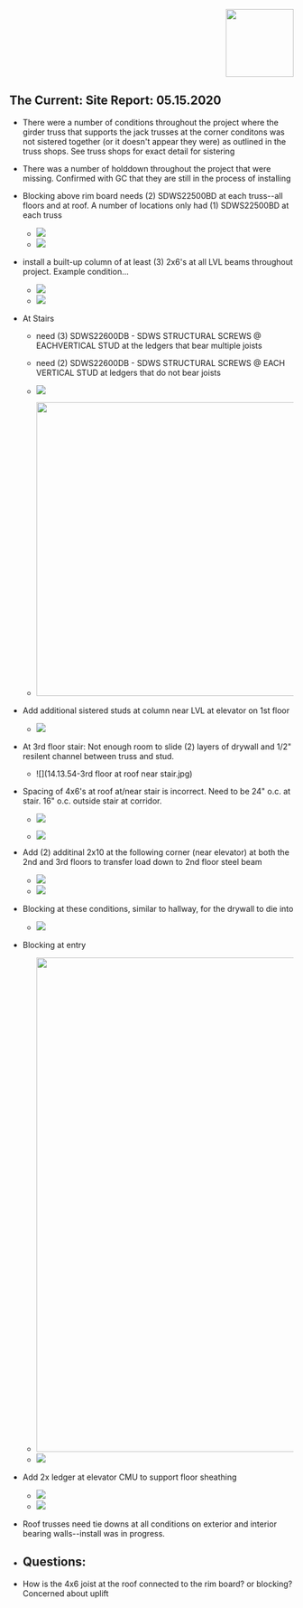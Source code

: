 <p align="right" style="" >
<img src="https://raw.githubusercontent.com/OpeningDesign/OD_Library/master/Marketing/Logos/od_icon_logo_2.jpg" width="120px"/>
</p>

## The Current: Site Report: 05.15.2020

- There were a number of conditions throughout the project where the girder truss that supports the jack trusses at the corner conditons was not sistered together (or it doesn't appear they were) as outlined in the truss shops.  See truss shops for exact detail for sistering

- There was a number of holddown throughout the project that were missing.  Confirmed with GC that they are still in the process of installing
  
  <!--
  
  - Holddowns were not installed at the shear wall between U106 and U119.
  
  - Holddowns not installed on the west end of the shear wall between stair 108 and U110
  
  - No hold downs at shear wall between U126 and U124
  
  - missing holddowns at shearwall between U114 and U116
  
  - missing holddowns at shearwall between U114 and 105 and 104
  
  - missing holddowns at shearwall between 115 and U107
  
  - missing holddowns at shearwall between U125 and U123
  
  - missing holddowns at shearwall between U201 and 204
  
  - 
  -->

- Blocking above rim board needs (2) SDWS22500BD at each truss--all floors and at roof.  A number of locations only had (1) SDWS22500BD at each truss
  
  - ![](vlc_YtFLORPniU.jpg)
  - ![](2020-05-18-16-49-54-image.png)

- install a built-up column of at least (3) 2x6's at all LVL beams throughout project.  Example condition...
  
  - ![](ApplicationFrameHost_BQc5Hp7vTn.jpg)
  - ![](2020-05-19-13-23-34-image.png)

- At Stairs
  
  - need (3) SDWS22600DB - SDWS STRUCTURAL SCREWS @ EACHVERTICAL STUD at the ledgers that bear multiple joists
  
  - need (2) SDWS22600DB - SDWS STRUCTURAL SCREWS @ EACH VERTICAL STUD at ledgers that do not bear joists
  
  - ![](vlc_ktL7A223v1.png)
  
  - <img src="Revu_8T4KtlkG9r.png" title="" alt="" width="520">

- Add additional sistered studs at column near LVL at elevator on 1st floor
  
  - ![](2020-05-18-17-37-17-image.png)

- At 3rd floor stair: Not enough room to slide (2) layers of drywall and 1/2" resilent channel between truss and stud.
  
  - ![](14.13.54-3rd floor at roof near stair.jpg)

- Spacing of 4x6's at roof at/near stair is incorrect.  Need to be 24" o.c. at stair. 16" o.c. outside stair at corridor.
  
  - ![](2020-05-18-21-44-04-image.png)
  
  - ![](2020-05-18-21-44-25-image.png)

- Add (2) additinal 2x10 at the following corner (near elevator) at both the 2nd and 3rd floors to transfer load down to 2nd floor steel beam
  
  - ![](2020-05-18-22-13-13-image.png)
  - ![](2020-05-18-22-09-55-image.png)

- Blocking at these conditions, similar to hallway, for the drywall to die into
  
  - ![](2020-05-18-22-15-47-image.png)

- Blocking at entry
  
  - <img src="2020-05-18-23-12-37-image.png" title="" alt="" width="875">
  - ![](2020-05-18-23-14-02-image.png)

- Add 2x ledger at elevator CMU to support floor sheathing
  
  - ![](2020-05-18-23-53-49-image.png)
  - ![](2020-05-18-23-55-31-image.png)

- Roof trusses need tie downs at all conditions on exterior and interior bearing walls--install was in progress.

- ## Questions:

- How is the 4x6 joist at the roof connected to the rim board? or blocking?  Concerned about uplift

<!--stackedit_data:
eyJoaXN0b3J5IjpbMTEzOTY2NDIzNiwyMDkwNDAxMjA0LDIxND
U4NDE2NzIsLTEwOTMzNDExMzJdfQ==
-->